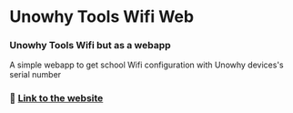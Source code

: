 # Unowhy Tools Wifi Web
### Unowhy Tools Wifi but as a webapp
A simple webapp to get school Wifi configuration with Unowhy devices's serial number

### 🔗 [Link to the website](https://ut.sty1001.com/wifi/)

